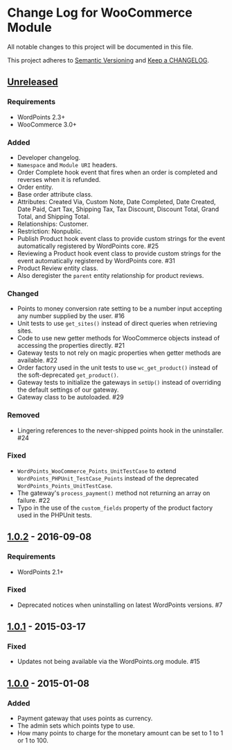 # Change Log for WooCommerce Module

All notable changes to this project will be documented in this file.

This project adheres to [Semantic Versioning](http://semver.org/) and [Keep a CHANGELOG](http://keepachangelog.com/).

## [Unreleased]

### Requirements

- WordPoints 2.3+
- WooCommerce 3.0+

### Added

- Developer changelog.
- `Namespace` and `Module URI` headers.
- Order Complete hook event that fires when an order is completed and reverses when it is refunded.
- Order entity.
 - Base order attribute class.
 - Attributes: Created Via, Custom Note, Date Completed, Date Created, Date Paid, Cart Tax, Shipping Tax, Tax Discount, Discount Total, Grand Total, and Shipping Total.
 - Relationships: Customer.
 - Restriction: Nonpublic.
- Publish Product hook event class to provide custom strings for the event automatically registered by WordPoints core. #25
- Reviewing a Product hook event class to provide custom strings for the event automatically registered by WordPoints core. #31
- Product Review entity class.
 - Also deregister the `parent` entity relationship for product reviews.

### Changed

- Points to money conversion rate setting to be a number input accepting any number supplied by the user. #16
- Unit tests to use `get_sites()` instead of direct queries when retrieving sites.
- Code to use new getter methods for WooCommerce objects instead of accessing the properties directly. #21
- Gateway tests to not rely on magic properties when getter methods are available. #22
- Order factory used in the unit tests to use `wc_get_product()` instead of the soft-deprecated `get_product()`.
- Gateway tests to initialize the gateways in `setUp()` instead of overriding the default settings of our gateway.
- Gateway class to be autoloaded. #29

### Removed

- Lingering references to the never-shipped points hook in the uninstaller. #24

### Fixed

- `WordPoints_WooCommerce_Points_UnitTestCase` to extend `WordPoints_PHPUnit_TestCase_Points` instead of the deprecated `WordPoints_Points_UnitTestCase`.
- The gateway's `process_payment()` method not returning an array on failure. #22
- Typo in the use of the `custom_fields` property of the product factory used in the PHPUnit tests.

## [1.0.2] - 2016-09-08

### Requirements

- WordPoints 2.1+

### Fixed

- Deprecated notices when uninstalling on latest WordPoints versions. #7

## [1.0.1] - 2015-03-17

### Fixed

- Updates not being available via the WordPoints.org module. #15

## [1.0.0] - 2015-01-08

### Added

- Payment gateway that uses points as currency.
 - The admin sets which points type to use.
 - How many points to charge for the monetary amount can be set to 1 to 1 or 1 to 100.

[unreleased]: https://github.com/WordPoints/woocommerce/compare/master...HEAD
[1.0.2]: https://github.com/WordPoints/woocommerce/compare/1.0.1...1.0.2
[1.0.1]: https://github.com/WordPoints/woocommerce/compare/1.0.0...1.0.1
[1.0.0]: https://github.com/WordPoints/woocommerce/compare/...1.0.0
